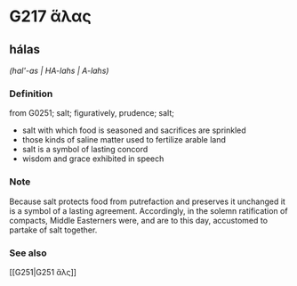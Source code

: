 # G217 ἅλας

## hálas

_(hal'-as | HA-lahs | A-lahs)_

### Definition

from G0251; salt; figuratively, prudence; salt; 

- salt with which food is seasoned and sacrifices are sprinkled
- those kinds of saline matter used to fertilize arable land
- salt is a symbol of lasting concord
- wisdom and grace exhibited in speech

### Note

Because salt protects food from putrefaction and preserves it unchanged it is a symbol of a lasting agreement. Accordingly, in the solemn ratification of compacts, Middle Easterners were, and are to this day, accustomed to partake of salt together.

### See also

[[G251|G251 ἅλς]]
